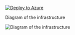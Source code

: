 [![Deploy to Azure](https://aka.ms/deploytoazurebutton)](https://portal.azure.com/#create/Microsoft.Template/uri/https%3A%2F%2Fraw.githubusercontent.com%2Fjimgodden%2FAzure_Networking_Labs%2Fmain%2FScenario-AVNMPeeringDeleteTest%2Fsrc%2Fmain.json)


Diagram of the infrastructure

![Diagram of the infrastructure](diagram.drawio.png)
